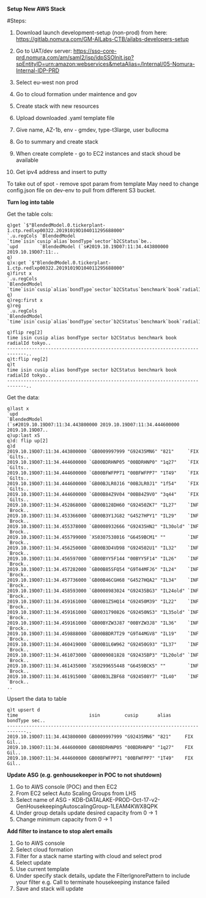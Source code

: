 **Setup New AWS Stack**

#Steps:
1. Download launch development-setup (non-prod) from here:
https://gitlab.nomura.com/GM-AILabs-CTB/ailabs-developers-setup

2. Go to UAT/dev server:
https://sso-core-prd.nomura.com/am/saml2/jsp/idpSSOInit.jsp?spEntityID=urn:amazon:webservices&metaAlias=/Internal/05-Nomura-Internal-IDP-PRD

3. Select eu-west non prod
4. Go to cloud formation under maintence and gov
5. Create stack with new resources
6. Upload downloaded .yaml template file
7. Give name, AZ-1b, env - gmdev, type-t3large, user bullocma
8. Go to summary and create stack
9. When create complete - go to EC2 instances and stack shoud be available
10. Get ipv4 address and insert to putty

To take out of spot - remove spot param from template
May need to change config.json file on dev-env to pull from different S3 bucket.







**Turn log into table**

Get the table cols:
```
q)get `$"BlendedModel.0.tickerplant-1.ctp.redlxp00322.20191019D104011295688000"
`.u.regCols `BlendedModel `time`isin`cusip`alias`bondType`sector`b2CStatus`be..
`upd        `BlendedModel (`s#2019.10.19D07:11:34.443800000 2019.10.19D07:11:..
q)
q)x:get `$"BlendedModel.0.tickerplant-1.ctp.redlxp00322.20191019D104011295688000"
q)first x
`.u.regCols
`BlendedModel
`time`isin`cusip`alias`bondType`sector`b2CStatus`benchmark`book`radialId`toky..
q)
q)reg:first x
q)reg
`.u.regCols
`BlendedModel
`time`isin`cusip`alias`bondType`sector`b2CStatus`benchmark`book`radialId`toky..
```

```
q)flip reg[2]
time isin cusip alias bondType sector b2CStatus benchmark book radialId tokyo..
-----------------------------------------------------------------------------..
q)t:flip reg[2]
q)t
time isin cusip alias bondType sector b2CStatus benchmark book radialId tokyo..
-----------------------------------------------------------------------------..
```

Get the data:
```
q)last x
`upd
`BlendedModel
(`s#2019.10.19D07:11:34.443800000 2019.10.19D07:11:34.444600000 2019.10.19D07..
q)up:last xS
q)d: flip up[2]
q)d
2019.10.19D07:11:34.443800000 `GB0009997999 "G92435MN6" "821"     `FIX `Gilts..
2019.10.19D07:11:34.444600000 `GB00BDRHNP05 "00BDRHNP0" "1q27"    `FIX `Gilts..
2019.10.19D07:11:34.444600000 `GB00BFWFPP71 "00BFWFPP7" "1T49"    `FIX `Gilts..
2019.10.19D07:11:34.444600000 `GB00BJLR0J16 "00BJLR0J1" "1f54"    `FIX `Gilts..
2019.10.19D07:11:34.444600000 `GB00B84Z9V04 "00B84Z9V0" "3q44"    `FIX `Gilts..
2019.10.19D07:11:34.452868000 `GB00B128DH60 "G92450ZK7" "IL27"    `INF `Brock..
2019.10.19D07:11:34.453366000 `GB00B3Y1JG82 "G4527HPY1" "IL29"    `INF `Brock..
2019.10.19D07:11:34.455378000 `GB0008932666 "G92435HN2" "IL30old" `INF `Brock..
2019.10.19D07:11:34.455799000 `XS0307538016 "G6459BCM1" ""        `INF `Brock..
2019.10.19D07:11:34.456250000 `GB00B3D4VD98 "G924502U1" "IL32"    `INF `Brock..
2019.10.19D07:11:34.456597000 `GB00BYY5F144 "00BYY5F14" "IL26"    `INF `Brock..
2019.10.19D07:11:34.457282000 `GB00B85SFQ54 "G9T44MFJ6" "IL24"    `INF `Brock..
2019.10.19D07:11:34.457736000 `GB00B46CGH68 "G4527HQA2" "IL34"    `INF `Brock..
2019.10.19D07:11:34.458593000 `GB0008983024 "G92435BG3" "IL24old" `INF `Brock..
2019.10.19D07:11:34.459161000 `GB00B1Z5HQ14 "G92450M39" "IL22"    `INF `Brock..
2019.10.19D07:11:34.459161000 `GB0031790826 "G92450NS3" "IL35old" `INF `Brock..
2019.10.19D07:11:34.459161000 `GB00BYZW3J87 "00BYZW3J8" "IL36"    `INF `Brock..
2019.10.19D07:11:34.459888000 `GB00BBDR7T29 "G9T44MGV8" "IL19"    `INF `Brock..
2019.10.19D07:11:34.460419000 `GB00B1L6W962 "G92450G93" "IL37"    `INF `Brock..
2019.10.19D07:11:34.461073000 `GB0009081828 "G92435BP3" "IL20old" `INF `Brock..
2019.10.19D07:11:34.461435000 `XS0299655448 "G6459BCK5" ""        `INF `Brock..
2019.10.19D07:11:34.461915000 `GB00B3LZBF68 "G924508Y7" "IL40"    `INF `Brock..
..

```


Upsert the data to table
```
q)t upsert d
time                          isin         cusip       alias     bondType sec..
-----------------------------------------------------------------------------..
2019.10.19D07:11:34.443800000 GB0009997999 "G92435MN6" "821"     FIX      Gil..
2019.10.19D07:11:34.444600000 GB00BDRHNP05 "00BDRHNP0" "1q27"    FIX      Gil..
2019.10.19D07:11:34.444600000 GB00BFWFPP71 "00BFWFPP7" "1T49"    FIX      Gil..
```


**Update ASG (e.g. genhousekeeper in POC to not shutdown)**

1. Go to AWS console (POC) and then EC2
2. From EC2 select Auto Scaling Groups from LHS
3. Select name of ASG - KDB-DATALAKE-PROD-Oct-17-v2-GenHousekeepingAutoscalingGroup-1LEAM4KWX8QPK
4. Under group details update desired capacity from 0 -> 1
5. Change minimum capacity from 0 -> 1

	
	
**Add filter to instance to stop alert emails**
1. Go to AWS console
2. Select cloud formation
3. Filter for a stack name starting with cloud and select prod
4. Select update
5. Use current template
6. Under specify stack details, update the FilterIgnorePattern to include your filter e.g. Call to terminate housekeeping instance failed
7. Save and stack will update
